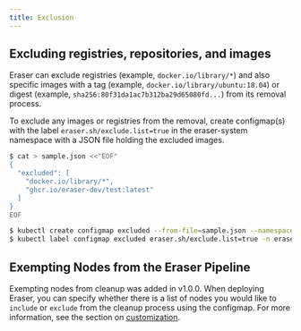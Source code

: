 ```yaml
---
title: Exclusion
---
```


## Excluding registries, repositories, and images
Eraser can exclude registries (example, `docker.io/library/*`) and also specific images with a tag (example, `docker.io/library/ubuntu:18.04`) or digest (example, `sha256:80f31da1ac7b312ba29d65080fd...`) from its removal process.

To exclude any images or registries from the removal, create configmap(s) with the label `eraser.sh/exclude.list=true` in the eraser-system namespace with a JSON file holding the excluded images.

```bash
$ cat > sample.json <<"EOF"
{
  "excluded": [
    "docker.io/library/*",
    "ghcr.io/eraser-dev/test:latest"
  ]
}
EOF

$ kubectl create configmap excluded --from-file=sample.json --namespace=eraser-system
$ kubectl label configmap excluded eraser.sh/exclude.list=true -n eraser-system
```

## Exempting Nodes from the Eraser Pipeline
Exempting nodes from cleanup was added in v1.0.0. When deploying Eraser, you can specify whether there is a list of nodes you would like to `include` or `exclude` from the cleanup process using the configmap. For more information, see the section on [customization](https://eraser-dev.github.io/eraser/docs/customization).

